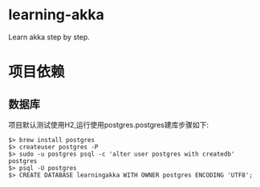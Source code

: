 # learning-akka
Learn akka step by step.

# 项目依赖

## 数据库

项目默认测试使用H2,运行使用postgres.postgres建库步骤如下:
    
```
$> brew install postgres
$> createuser postgres -P
$> sudo -u postgres psql -c 'alter user postgres with createdb' postgres
$> psql -U postgres
$> CREATE DATABASE learningakka WITH OWNER postgres ENCODING 'UTF8';

```